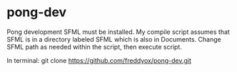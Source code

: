 # pong-dev
Pong development
SFML must be installed.
My compile script assumes that SFML is in a directory labeled SFML which is also in Documents. Change SFML path as needed within the script, then execute script.

In terminal:
git clone https://github.com/freddyox/pong-dev.git


